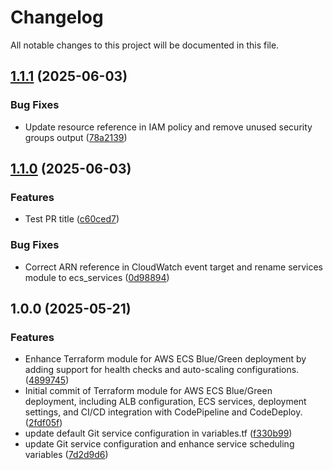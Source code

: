 # Changelog

All notable changes to this project will be documented in this file.

## [1.1.1](https://github.com/binbashar/terraform-aws-ecs-bluegreen/compare/v1.1.0...v1.1.1) (2025-06-03)


### Bug Fixes

* Update resource reference in IAM policy and remove unused security groups output ([78a2139](https://github.com/binbashar/terraform-aws-ecs-bluegreen/commit/78a21392d7783aefe6d06b5e042d8c5b06d23493))

## [1.1.0](https://github.com/binbashar/terraform-aws-ecs-bluegreen/compare/v1.0.0...v1.1.0) (2025-06-03)


### Features

* Test PR title ([c60ced7](https://github.com/binbashar/terraform-aws-ecs-bluegreen/commit/c60ced7bc80e0b7432869b83690ad548fe5f794d))


### Bug Fixes

* Correct ARN reference in CloudWatch event target and rename services module to ecs_services ([0d98894](https://github.com/binbashar/terraform-aws-ecs-bluegreen/commit/0d988945a31c0f26cd5aa86e75dfde636c2befc3))

## 1.0.0 (2025-05-21)


### Features

* Enhance Terraform module for AWS ECS Blue/Green deployment by adding support for health checks and auto-scaling configurations. ([4899745](https://github.com/binbashar/terraform-aws-ecs-bluegreen/commit/489974502e77a0970f23c7109aea4413e572ec05))
* Initial commit of Terraform module for AWS ECS Blue/Green deployment, including ALB configuration, ECS services, deployment settings, and CI/CD integration with CodePipeline and CodeDeploy. ([2fdf05f](https://github.com/binbashar/terraform-aws-ecs-bluegreen/commit/2fdf05f2449c014bda5447926d7a8c0826dff7e3))
* update default Git service configuration in variables.tf ([f330b99](https://github.com/binbashar/terraform-aws-ecs-bluegreen/commit/f330b991d15008a0fe7c24dccda960eefd181877))
* update Git service configuration and enhance service scheduling variables ([7d2d9d6](https://github.com/binbashar/terraform-aws-ecs-bluegreen/commit/7d2d9d6dcf95da97e3c0b1ef38e9d7ca6418cc7a))
